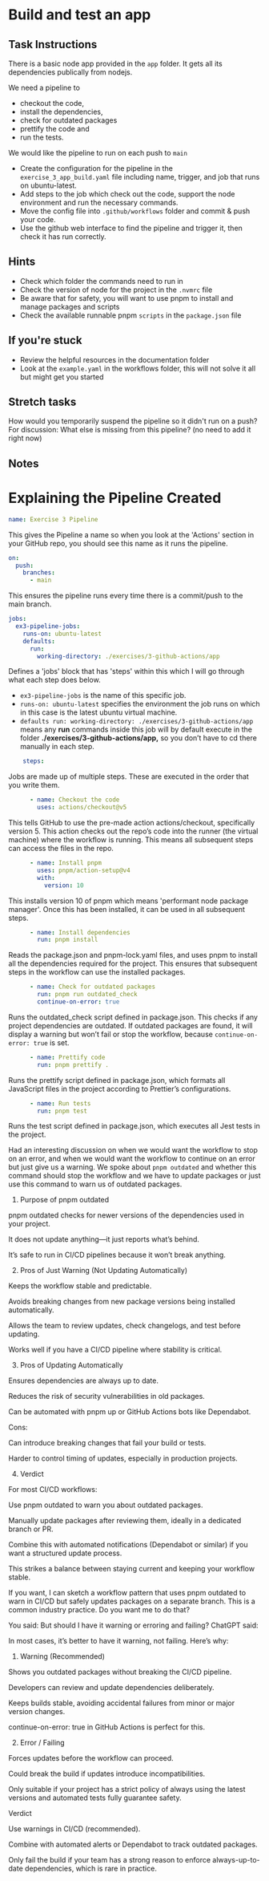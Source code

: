# Build and test an app

## Task Instructions
There is a basic node app provided in the `app` folder. It gets all its dependencies publically from nodejs.

We need a pipeline to 
- checkout the code, 
- install the dependencies, 
- check for outdated packages
- prettify the code and 
- run the tests.

We would like the pipeline to run on each push to `main`

- Create the configuration for the pipeline in the `exercise_3_app_build.yaml` file including name, trigger, and job that runs on ubuntu-latest.
- Add steps to the job which check out the code, support the node environment and run the necessary commands.
- Move the config file into `.github/workflows` folder and commit & push your code.
- Use the github web interface to find the pipeline and trigger it, then check it has run correctly.

## Hints
- Check which folder the commands need to run in
- Check the version of node for the project in the `.nvmrc` file
- Be aware that for safety, you will want to use pnpm to install and manage packages and scripts
- Check the available runnable pnpm `scripts` in the `package.json` file

## If you're stuck
- Review the helpful resources in the documentation folder
- Look at the `example.yaml` in the workflows folder, this will not solve it all but might get you started

## Stretch tasks
How would you temporarily suspend the pipeline so it didn't run on a push?
For discussion: What else is missing from this pipeline? (no need to add it right now)

## Notes

# Explaining the Pipeline Created

```yaml
name: Exercise 3 Pipeline
``` 
This gives the Pipeline a name so when you look at the 'Actions' section in your GitHub repo, you should see this name as it runs the pipeline.

```yaml
on:
  push:
    branches:
      - main
```
This ensures the pipeline runs every time there is a commit/push to the main branch.

```yaml
jobs:
  ex3-pipeline-jobs:
    runs-on: ubuntu-latest
    defaults:
      run:
        working-directory: ./exercises/3-github-actions/app
```
Defines a 'jobs' block that has 'steps' within this which I will go through what each step does below. 
- `ex3-pipeline-jobs` is the name of this specific job.
- `runs-on: ubuntu-latest` specifies the environment the job runs on which in this case is the latest ubuntu virtual machine.
- `defaults run: working-directory: ./exercises/3-github-actions/app` means any **run** commands inside this job will by default execute in the folder **./exercises/3-github-actions/app,** so you don’t have to cd there manually in each step.

```yaml
    steps:
```
Jobs are made up of multiple steps. These are executed in the order that you write them.

```yaml
      - name: Checkout the code
        uses: actions/checkout@v5
```
This tells GitHub to use the pre-made action actions/checkout, specifically version 5. This action checks out the repo’s code into the runner (the virtual machine) where the workflow is running. This means all subsequent steps can access the files in the repo.

```yaml
      - name: Install pnpm
        uses: pnpm/action-setup@v4
        with:
          version: 10
```
This installs version 10 of pnpm which means 'performant node package manager'. Once this has been installed, it can be used in all subsequent steps.

```yaml
      - name: Install dependencies 
        run: pnpm install 
```
Reads the package.json and pnpm-lock.yaml files, and uses pnpm to install all the dependencies required for the project. This ensures that subsequent steps in the workflow can use the installed packages.

```yaml
      - name: Check for outdated packages
        run: pnpm run outdated_check 
        continue-on-error: true
```
Runs the outdated_check script defined in package.json. This checks if any project dependencies are outdated. If outdated packages are found, it will display a warning but won’t fail or stop the workflow, because `continue-on-error: true` is set.

```yaml
      - name: Prettify code
        run: pnpm prettify .
```
Runs the prettify script defined in package.json, which formats all JavaScript files in the project according to Prettier’s configurations.

```yaml
      - name: Run tests
        run: pnpm test
```
Runs the test script defined in package.json, which executes all Jest tests in the project.

Had an interesting discussion on when we would want the workflow to stop on an error, and when we would want the workflow to continue on an error but just give us a warning. We spoke about `pnpm outdated` and whether this command should stop the workflow and we have to update packages or just use this command to warn us of outdated packages.

1. Purpose of pnpm outdated

pnpm outdated checks for newer versions of the dependencies used in your project.

It does not update anything—it just reports what’s behind.

It’s safe to run in CI/CD pipelines because it won’t break anything.

2. Pros of Just Warning (Not Updating Automatically)

Keeps the workflow stable and predictable.

Avoids breaking changes from new package versions being installed automatically.

Allows the team to review updates, check changelogs, and test before updating.

Works well if you have a CI/CD pipeline where stability is critical.

3. Pros of Updating Automatically

Ensures dependencies are always up to date.

Reduces the risk of security vulnerabilities in old packages.

Can be automated with pnpm up or GitHub Actions bots like Dependabot.

Cons:

Can introduce breaking changes that fail your build or tests.

Harder to control timing of updates, especially in production projects.

4. Verdict

For most CI/CD workflows:

Use pnpm outdated to warn you about outdated packages.

Manually update packages after reviewing them, ideally in a dedicated branch or PR.

Combine this with automated notifications (Dependabot or similar) if you want a structured update process.

This strikes a balance between staying current and keeping your workflow stable.

If you want, I can sketch a workflow pattern that uses pnpm outdated to warn in CI/CD but safely updates packages on a separate branch. This is a common industry practice. Do you want me to do that?

You said:
But should I have it warning or erroring and failing?
ChatGPT said:

In most cases, it’s better to have it warning, not failing. Here’s why:

1. Warning (Recommended)

Shows you outdated packages without breaking the CI/CD pipeline.

Developers can review and update dependencies deliberately.

Keeps builds stable, avoiding accidental failures from minor or major version changes.

continue-on-error: true in GitHub Actions is perfect for this.

2. Error / Failing

Forces updates before the workflow can proceed.

Could break the build if updates introduce incompatibilities.

Only suitable if your project has a strict policy of always using the latest versions and automated tests fully guarantee safety.

Verdict

Use warnings in CI/CD (recommended).

Combine with automated alerts or Dependabot to track outdated packages.

Only fail the build if your team has a strong reason to enforce always-up-to-date dependencies, which is rare in practice.